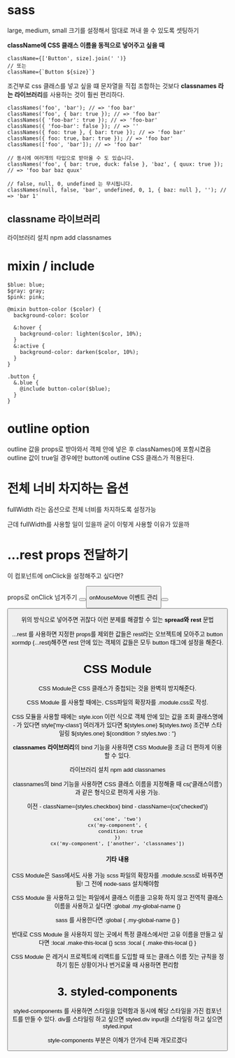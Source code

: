 # sass
large, medium, small 크기를 설정해서 맘대로 꺼내 쓸 수 있도록 셋팅하기

**className에 CSS 클래스 이름을 동적으로 넣어주고 싶을 때**
```
className={['Button', size].join(' ')}
// 또는
className={`Button ${size}`}
```

조건부로 css 클래스를 넣고 싶을 떄 문자열을 직접 조합하는 것보다 **classnames 라는 라이브러리**를 사용하는 것이 훨씬 편리하다.
```
classNames('foo', 'bar'); // => 'foo bar'
classNames('foo', { bar: true }); // => 'foo bar'
classNames({ 'foo-bar': true }); // => 'foo-bar'
classNames({ 'foo-bar': false }); // => ''
classNames({ foo: true }, { bar: true }); // => 'foo bar'
classNames({ foo: true, bar: true }); // => 'foo bar'
classNames(['foo', 'bar']); // => 'foo bar'

// 동시에 여러개의 타입으로 받아올 수 도 있습니다.
classNames('foo', { bar: true, duck: false }, 'baz', { quux: true }); // => 'foo bar baz quux'

// false, null, 0, undefined 는 무시됩니다.
classNames(null, false, 'bar', undefined, 0, 1, { baz: null }, ''); // => 'bar 1'
```

## classname 라이브러리
라이브러리 설치
npm add classnames 


# mixin / include
```
$blue: blue;
$gray: gray;
$pink: pink;

@mixin button-color ($color) {
  background-color: $color

  &:hover {
    background-color: lighten($color, 10%);
  }
  &:active {
    background-color: darken($color, 10%);
  }
}

.button {
  &.blue {
    @include button-color($blue);
  }
}
```

# outline option
outline 값을 props로 받아와서 객체 안에 넣은 후 classNames()에 포함시켰음
outline 값이 true일 경우에만 button에 outline CSS 클래스가 적용된다.

# 전체 너비 차지하는 옵션
fullWidth 라는 옵션으로 전체 너비를 차지하도록 설정가능

근데 fullWidth를 사용할 일이 있을까
굳이 이렇게 사용할 이유가 있을까

# ...rest props 전달하기
이 컴포넌트에 onClick을 설정해주고 싶다면?

props로 onClick 넘겨주기
<button onClick={onClick}>
<button onClick={이벤트함수명}>

onMouseMove 이벤트 관리
<button onMouseMove={onMouseMove}>
<button onMouseMove={이벤트함수명}>

위의 방식으로 넣어주면 귀찮다
이런 분제를 해결할 수 있는 **spread와 rest** 문법

...rest 를 사용하면 지정한 props를 제외한 값들은 rest라는 오브젝트에 모아주고 button xormdp {...rest}해주면 rest 안에 있는 객체의 값들은 모두 button 태그에 설정을 해준다.

# CSS Module
CSS Module은 CSS 클래스가 중첩되는 것을 완벽히 방지해준다.

CSS Module 를 사용할 때에는, CSS파일의 확장자를 .module.css로 작성.

CSS 모듈을 사용할 때에는 style.icon 이런 식으로 객체 안에 있는 값을 조회
클래스명에 - 가 있다면 style['my-class']
여러개가 있다면 ${styles.one} ${styles.two}
조건부 스타일링 ${styles.one} ${condition ? styles.two : ''}

**classnames 라이브러리**의 bind 기능을 사용하면 CSS Module을 조금 더 편하게 이용할 수 있다.

라이브러리 설치
npm add classnames

classnames의 bind 기능을 사용하면 CSS 클래스 이름을 지정해줄 때 cs('클래스이름') 과 같은 형식으로 편하게 사용 가능.

이전 - className={styles.checkbox}
bind - className={cx('checked')}
```
cx('one', 'two')
cx('my-component', {
  condition: true
})
cx('my-component', ['another', 'classnames'])
```

#### 기타 내용
CSS Module은 Sass에서도 사용 가능
scss 파일의 확장자를 .module.scss로 바꿔주면 됨!
그 전에 node-sass 설치해야함

CSS Module 을 사용하고 있는 파일에서 클래스 이름을 고유화 하지 않고 전역적 클래스 이름을 사용하고 싶다면
:global .my-global-name {}

sass 를 사용한다면
:global {
  .my-global-name {}
}

반대로 CSS Module 을 사용하지 않는 곳에서 특정 클래스에서만 고유 이름을 만들고 싶다면
:local .make-this-local {}
scss
:local {
  .make-this-local {}
}

CSS Module 은 레거시 프로젝트에 리액트를 도입할 때 또는 클래스 이름 짓는 규칙을 정하기 힘든 상황이거나 번거로울 때 사용하면 편리함

# 3. styled-components
styled-components 를 사용하면 스타일을 입력함과 동시에 해당 스타일을 가진 컴포넌트를 만들 수 있다.
div를 스타일링 하고 싶으면 styled.div
input을 스타일링 하고 싶으면 styled.input

style-components 부분은 이해가 안가네
진짜 개모르겠다